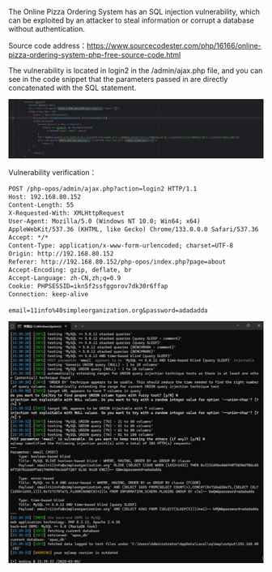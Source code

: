 

The Online Pizza Ordering System has an SQL injection vulnerability, which can be exploited by an attacker to steal information or corrupt a database without authentication.



Source code address：https://www.sourcecodester.com/php/16166/online-pizza-ordering-system-php-free-source-code.html



The vulnerability is located in login2 in the /admin/ajax.php file, and you can see in the code snippet that the parameters passed in are directly concatenated with the SQL statement.

![image-20250326231017757](images/image-20250326231017757.png)



Vulnerability verification：

```
POST /php-opos/admin/ajax.php?action=login2 HTTP/1.1
Host: 192.168.80.152
Content-Length: 55
X-Requested-With: XMLHttpRequest
User-Agent: Mozilla/5.0 (Windows NT 10.0; Win64; x64) AppleWebKit/537.36 (KHTML, like Gecko) Chrome/133.0.0.0 Safari/537.36
Accept: */*
Content-Type: application/x-www-form-urlencoded; charset=UTF-8
Origin: http://192.168.80.152
Referer: http://192.168.80.152/php-opos/index.php?page=about
Accept-Encoding: gzip, deflate, br
Accept-Language: zh-CN,zh;q=0.9
Cookie: PHPSESSID=ikn5f2ssfggorov7dk30r6ffap
Connection: keep-alive

email=11info%40simpleorganization.org&password=adadadda
```

 ![image-20250326230850046](images/image-20250326230850046.png)



































